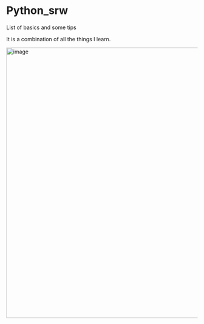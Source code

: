 # Python_srw
List of basics and some tips 

It is a combination of all the things I learn. 


<img width="713" alt="image" src="https://user-images.githubusercontent.com/34711798/187036027-958ef196-64e1-407f-9db8-6fa68b1dc4e7.png">
